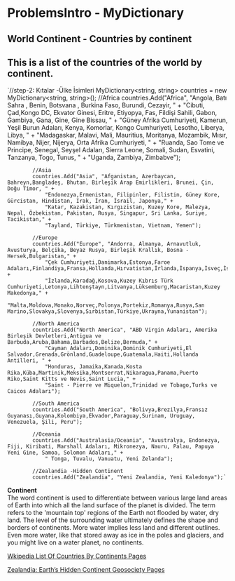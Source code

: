 # ProblemsIntro - MyDictionary
## World Continent - Countries by continent


## This is a list of the countries of the world by continent.


`//step-2: Kıtalar -Ülke İsimleri
               MyDictionary<string, string> countries = new MyDictionary<string, string>();
            //Africa
            countries.Add("Africa", "Angola, Batı Sahra , Benin, Botsvana , Burkina Faso, Burundi, Cezayir, " +
                "Cibuti, Çad,Kongo DC, Ekvator Ginesi, Eritre, Etiyopya, Fas, Fildişi Sahili, Gabon, Gambiya, Gana, Gine, Gine Bissau, " +
                "Güney Afrika Cumhuriyeti, Kamerun, Yeşil Burun Adaları, Kenya, Komorlar, Kongo Cumhuriyeti, Lesotho, Liberya, Libya, " +
                "Madagaskar, Malavi, Mali, Mauritius, Moritanya, Mozambik, Mısır, Namibya, Nijer, Nijerya, Orta Afrika Cumhuriyeti, " +
                "Ruanda, Sao Tome ve Principe, Senegal, Seyşel Adaları, Sierra Leone, Somali, Sudan, Esvatini, Tanzanya, Togo, Tunus, " +
                "Uganda, Zambiya, Zimbabve");

            //Asia
            countries.Add("Asia", "Afganistan, Azerbaycan, Bahreyn,Bangladeş, Bhutan, Birleşik Arap Emirlikleri, Brunei, Çin, Doğu Timor, " +
                "Endonezya,Ermenistan, Filipinler, Filistin, Güney Kore, Gürcistan, Hindistan, Irak, İran, İsrail, Japonya," +
                "Katar, Kazakistan, Kırgızistan, Kuzey Kore, Malezya, Nepal, Özbekistan, Pakistan, Rusya, Singapur, Sri Lanka, Suriye, Tacikistan," +
                "Tayland, Türkiye, Türkmenistan, Vietnam, Yemen");

            //Europe
            countries.Add("Europe", "Andorra, Almanya, Arnavutluk, Avusturya, Belçika, Beyaz Rusya, Birleşik Krallık, Bosna - Hersek,Bulgaristan," +
                "Çek Cumhuriyeti,Danimarka,Estonya,Faroe Adaları,Finlandiya,Fransa,Hollanda,Hırvatistan,İrlanda,İspanya,İsveç,İsviçre,İtalya," +
                "İzlanda,Karadağ,Kosova,Kuzey Kıbrıs Türk Cumhuriyeti,Letonya,Lihtenştayn,Litvanya,Lüksemburg,Macaristan,Kuzey Makedonya," +
                "Malta,Moldova,Monako,Norveç,Polonya,Portekiz,Romanya,Rusya,San Marino,Slovakya,Slovenya,Sırbistan,Türkiye,Ukrayna,Yunanistan");

            //North America
            countries.Add("North America", "ABD Virgin Adaları, Amerika Birleşik Devletleri,Antigua ve Barbuda,Aruba,Bahama,Barbados,Belize,Bermuda," +
                "Cayman Adaları,Dominika,Dominik Cumhuriyeti,El Salvador,Grenada,Grönland,Guadeloupe,Guatemala,Haiti,Hollanda Antilleri, " +
                "Honduras, Jamaika,Kanada,Kosta Rika,Küba,Martinik,Meksika,Montserrat,Nikaragua,Panama,Puerto Riko,Saint Kitts ve Nevis,Saint Lucia," +
                "Saint - Pierre ve Miquelon,Trinidad ve Tobago,Turks ve Caicos Adaları");

            //South America
            countries.Add("South America", "Bolivya,Brezilya,Fransız Guyanası,Guyana,Kolombiya,Ekvador,Paraguay,Surinam, Uruguay, Venezuela, Şili, Peru");

            //Oceania
            countries.Add("Australasia/Oceania", "Avustralya, Endonezya, Fiji, Kiribati, Marshall Adaları, Mikronezya, Nauru, Palau, Papuya Yeni Gine, Samoa, Solomon Adaları," +
                " Tonga, Tuvalu, Vanuatu, Yeni Zelanda");

            //Zealandia -Hidden Continent
            countries.Add("Zealandia", "Yeni Zealandia, Yeni Kaledonya");`
            
            
            
            




**Continent**</br>
The word continent is used to differentiate between various large land areas of Earth into which all the land surface of the planet is divided. The term refers to the 'mountain top' regions of the Earth not flooded by water, dry land.
The level of the surrounding water ultimately defines the shape and borders of continents. More water implies less land and different outlines. Even more water, like that stored away as ice in the poles and glaciers, and you might live on a water planet, no continents.

[Wkipedia List Of Countries By Continents Pages](https://simple.wikipedia.org/wiki/List_of_countries_by_continents)

[Zealandia: Earth’s Hidden Continent Geosociety Pages](https://www.geosociety.org/gsatoday/archive/27/3/article/GSATG321A.1.htm)

